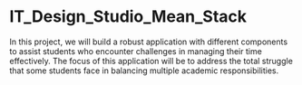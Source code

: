 # IT_Design_Studio_Mean_Stack
In this project, we will build a robust application with different components to assist students who encounter challenges in managing their time effectively. The focus of this application will be to address the total struggle that some students face in balancing multiple academic responsibilities. 
